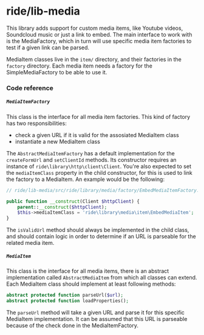 # ride/lib-media

This library adds support for custom media items, like Youtube videos, Soundcloud music or just a link to embed. The main interface to work with is the MediaFactory, which in turn will use specific media item factories to test if a given link can be parsed.

MediaItem classes live in the ``item/`` directory, and their factories in the ``factory`` directory. Each media item needs a factory for the SimpleMediaFactory to be able to use it.

### Code reference

##### ``MediaItemFactory``

This class is the interface for all media item factories. This kind of factory has two responsibilities:

- check a given URL if it is valid for the assosiated MediaItem class
- instantiate a new MediaItem class

The ``AbstractMediaItemFactory`` has a default implementation for the ``createFormUrl`` and ``setClientId`` methods. Its constructor requires an instance of ``ride\library\http\client\Client``. You're also expected to set the ``mediaItemClass`` property in the child constructor, for this is used to link the factory to a MediaItem. An example would be the following:

```php
// ride/lib-media/src/ride/library/media/factory/EmbedMediaItemFactory.php

public function __construct(Client $httpClient) {
    parent::__construct($httpClient);
    $this->mediaItemClass = 'ride\library\media\item\EmbedMediaItem';
}
```

The ``isValidUrl`` method should always be implemented in the child class, and should contain logic in order to determine if an URL is parseable for the related media item.

##### ``MediaItem``

This class is the interface for all media items, there is an abstract implementation called ``AbstractMediaItem`` from which all classes can extend. Each MediaItem class should implement at least following methods:

```php
abstract protected function parseUrl($url);
abstract protected function loadProperties();
```

The ``parseUrl`` method will take a given URL and parse it for this specific MediaItem implementation. It can be assumed that this URL is parseable because of the check done in the MediaItemFactory.
